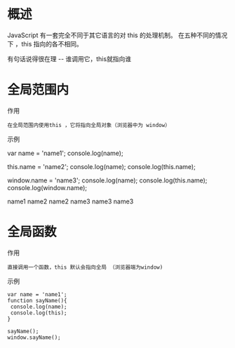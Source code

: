 

# 概述 

JavaScript 有一套完全不同于其它语言的对 this 的处理机制。 在五种不同的情况下 ，this 指向的各不相同。

有句话说得很在理 -- 谁调用它，this就指向谁


# 全局范围内

作用

    在全局范围内使用this ，它将指向全局对象（浏览器中为 window）

示例

   var name = 'name1';
   console.log(name);
   
   this.name = 'name2';
   console.log(name);
   console.log(this.name);
   
   window.name = 'name3';
   console.log(name);
   console.log(this.name);
   console.log(window.name);
   
   name1
   name2
   name2
   name3
   name3
   name3
   
# 全局函数

作用

    直接调用一个函数，this 默认会指向全局 （浏览器端为window)

示例

    var name = 'name1';
    function sayName(){
     console.log(name);
     console.log(this);
    }
    
    sayName();
    window.sayName();

       